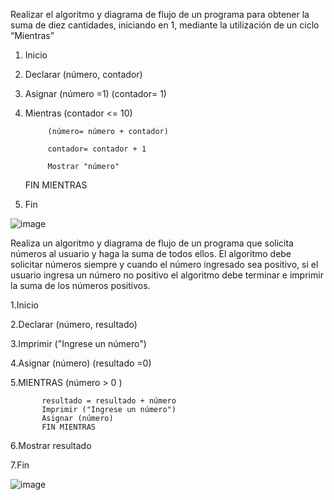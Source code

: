 Realizar el algoritmo y diagrama de flujo de un programa para obtener la suma de diez cantidades, iniciando en 1, mediante la utilización de un ciclo “Mientras”
1. Inicio

2. Declarar (número, contador)

3. Asignar (número =1)
           (contador= 1)

4. Mientras (contador <= 10)

            (número= número + contador)

            contador= contador + 1 

            Mostrar "número"
   FIN MIENTRAS
   
6. Fin

![image](https://user-images.githubusercontent.com/101658619/159780908-616cf63d-2b55-4882-a262-8798a2f3bc11.png)
 
Realiza un algoritmo y diagrama de flujo de un programa que solicita números al usuario y haga la suma de todos ellos. El algoritmo debe solicitar números siempre y cuando el número ingresado sea positivo, si el usuario ingresa un número no positivo el algoritmo debe terminar e imprimir la suma de los números positivos.

1.Inicio

2.Declarar (número, resultado)

3.Imprimir ("Ingrese un número")

4.Asignar (número)
          (resultado =0) 

5.MIENTRAS (número > 0 )

           resultado = resultado + número 
           Imprimir ("Ingrese un número")
           Asignar (número)
           FIN MIENTRAS
6.Mostrar resultado

7.Fin  


![image](https://user-images.githubusercontent.com/101658619/159785289-9f34d37a-f073-49e2-8f70-bade554e6eab.png)



          
